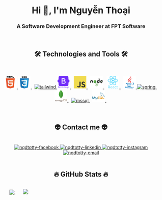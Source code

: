 <h1 align="center">Hi 👋, I'm Nguyễn Thoại</h1>
<h3 align="center">A Software Development Engineer at FPT Software</h3>
<br>
<h2 align="center">🛠 Technologies and Tools 🛠</h2>
<br>
<p align="center"> 
    <a href="https://www.w3.org/html/" target="_blank" rel="noreferrer"> <img src="https://raw.githubusercontent.com/devicons/devicon/master/icons/html5/html5-original-wordmark.svg" alt="html5" width="40" height="40"/> </a>
    <a href="https://www.w3schools.com/css/" target="_blank" rel="noreferrer"> <img src="https://raw.githubusercontent.com/devicons/devicon/master/icons/css3/css3-original-wordmark.svg" alt="css3" width="40" height="40"/> </a> &nbsp;
    <a href="https://tailwindcss.com/" target="_blank" rel="noreferrer"> <img src="https://www.vectorlogo.zone/logos/tailwindcss/tailwindcss-icon.svg" alt="tailwind" width="40" height="40"/> </a> 
    <a href="https://getbootstrap.com" target="_blank" rel="noreferrer"> <img src="https://raw.githubusercontent.com/devicons/devicon/master/icons/bootstrap/bootstrap-plain-wordmark.svg" alt="bootstrap" width="40" height="40"/> </a> &nbsp;
    <a href="https://developer.mozilla.org/en-US/docs/Web/JavaScript" target="_blank" rel="noreferrer"> <img src="https://raw.githubusercontent.com/devicons/devicon/master/icons/javascript/javascript-original.svg" alt="javascript" width="40" height="40"/> </a> &nbsp;
    <a href="https://nodejs.org" target="_blank" rel="noreferrer"> <img src="https://raw.githubusercontent.com/devicons/devicon/master/icons/nodejs/nodejs-original-wordmark.svg" alt="nodejs" width="40" height="40"/> </a> &nbsp;
    <a href="https://reactjs.org/" target="_blank" rel="noreferrer"> <img src="https://raw.githubusercontent.com/devicons/devicon/master/icons/react/react-original-wordmark.svg" alt="react" width="40" height="40"/> </a> &nbsp;
    <a href="https://www.java.com" target="_blank" rel="noreferrer"> <img src="https://raw.githubusercontent.com/devicons/devicon/master/icons/java/java-original.svg" alt="java" width="40" height="40"/> </a>
    <a href="https://spring.io/" target="_blank" rel="noreferrer"> <img src="https://www.vectorlogo.zone/logos/springio/springio-icon.svg" alt="spring" width="40" height="40"/> </a> &nbsp;
    <a href="https://www.mongodb.com/" target="_blank" rel="noreferrer"> <img src="https://raw.githubusercontent.com/devicons/devicon/master/icons/mongodb/mongodb-original-wordmark.svg" alt="mongodb" width="40" height="40"/> </a> &nbsp;
    <a href="https://www.microsoft.com/en-us/sql-server" target="_blank" rel="noreferrer"> <img src="https://www.svgrepo.com/show/303229/microsoft-sql-server-logo.svg" alt="mssql" width="40" height="40"/> </a> &nbsp;
    <a href="https://www.mysql.com/" target="_blank" rel="noreferrer"> <img src="https://raw.githubusercontent.com/devicons/devicon/master/icons/mysql/mysql-original-wordmark.svg" alt="mysql" width="40" height="40"/> </a> &nbsp;
</p>
    <br>
    <h2 align="center">👽 Contact me 👽</h2>
<br>
<div align="center">
    <a href="https://www.facebook.com/Ng.AnhThoai/" target="blank">
      <img src="https://img.icons8.com/bubbles/100/000000/facebook-new.png" alt="nqdtotty-facebook" />
    </a>
    <a href="https://www.linkedin.com/in/nguyen-anh-thoai-84756b242/" target="blank">
      <img src="https://img.icons8.com/bubbles/100/000000/linkedin.png" alt="nqdtotty-linkedin" />
    </a>
    <a href="https://www.instagram.com/_poem_0311/" target="blank">
      <img src="https://img.icons8.com/bubbles/100/000000/instagram.png" alt="nqdtotty-instagram" />
    </a>
    <a href="mailto:itnat1503@gmail.com" target="top">
      <img src="https://img.icons8.com/bubbles/100/000000/apple-mail.png" alt="nqdtotty-email" />
    </a>
  </div>
<br>
<h2 align="center">🔥 GitHub Stats 🔥</h2>
<br>
<div align=center>
  <a href="#" title="nqdtotty">
    <img width="315" align="center" src="https://github-readme-stats.vercel.app/api/top-langs/?username=nqdtotty&hide=c%23,powershell,Mathematica,Ruby,Objective-C,Objective-C%2b%2b,Cuda&title_color=61dafb&text_color=ffffff&icon_color=61dafb&bg_color=20232a&langs_count=8&layout=compact&border_color=61dafb&hide_border=true" />
  </a>
  <a href="#" title="nqdtotty">
    <img align="right" width="434" src="https://github-readme-stats.vercel.app/api?username=nqdtotty&show_icons=true&theme=react&border_color=61dafb&hide_border=true" />
  </a>
</div>

